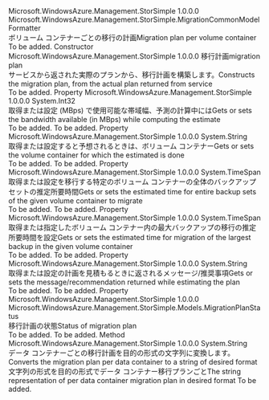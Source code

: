 <Type Name="MigrationPlanInfoMsg" FullName="Microsoft.WindowsAzure.Management.StorSimple.MigrationPlanInfoMsg">
  <TypeSignature Language="C#" Value="public class MigrationPlanInfoMsg : Microsoft.WindowsAzure.Management.StorSimple.MigrationCommonModelFormatter" />
  <TypeSignature Language="ILAsm" Value=".class public auto ansi beforefieldinit MigrationPlanInfoMsg extends Microsoft.WindowsAzure.Management.StorSimple.MigrationCommonModelFormatter" />
  <TypeSignature Language="DocId" Value="T:Microsoft.WindowsAzure.Management.StorSimple.MigrationPlanInfoMsg" />
  <TypeSignature Language="VB.NET" Value="Public Class MigrationPlanInfoMsg&#xA;Inherits MigrationCommonModelFormatter" />
  <TypeSignature Language="F#" Value="type MigrationPlanInfoMsg = class&#xA;    inherit MigrationCommonModelFormatter" />
  <AssemblyInfo>
    <AssemblyName>Microsoft.WindowsAzure.Management.StorSimple</AssemblyName>
    <AssemblyVersion>1.0.0.0</AssemblyVersion>
  </AssemblyInfo>
  <Base>
    <BaseTypeName>Microsoft.WindowsAzure.Management.StorSimple.MigrationCommonModelFormatter</BaseTypeName>
  </Base>
  <Interfaces />
  <Docs>
    <summary>
            <span data-ttu-id="2eb61-101">ボリューム コンテナーごとの移行の計画</span><span class="sxs-lookup"><span data-stu-id="2eb61-101">Migration plan per volume container</span></span> 
            </summary>
    <remarks>To be added.</remarks>
  </Docs>
  <Members>
    <Member MemberName=".ctor">
      <MemberSignature Language="C#" Value="public MigrationPlanInfoMsg (Microsoft.WindowsAzure.Management.StorSimple.Models.MigrationPlanInfo migrationPlanInfo);" />
      <MemberSignature Language="ILAsm" Value=".method public hidebysig specialname rtspecialname instance void .ctor(class Microsoft.WindowsAzure.Management.StorSimple.Models.MigrationPlanInfo migrationPlanInfo) cil managed" />
      <MemberSignature Language="DocId" Value="M:Microsoft.WindowsAzure.Management.StorSimple.MigrationPlanInfoMsg.#ctor(Microsoft.WindowsAzure.Management.StorSimple.Models.MigrationPlanInfo)" />
      <MemberSignature Language="F#" Value="new Microsoft.WindowsAzure.Management.StorSimple.MigrationPlanInfoMsg : Microsoft.WindowsAzure.Management.StorSimple.Models.MigrationPlanInfo -&gt; Microsoft.WindowsAzure.Management.StorSimple.MigrationPlanInfoMsg" Usage="new Microsoft.WindowsAzure.Management.StorSimple.MigrationPlanInfoMsg migrationPlanInfo" />
      <MemberType>Constructor</MemberType>
      <AssemblyInfo>
        <AssemblyName>Microsoft.WindowsAzure.Management.StorSimple</AssemblyName>
        <AssemblyVersion>1.0.0.0</AssemblyVersion>
      </AssemblyInfo>
      <Parameters>
        <Parameter Name="migrationPlanInfo" Type="Microsoft.WindowsAzure.Management.StorSimple.Models.MigrationPlanInfo" />
      </Parameters>
      <Docs>
        <param name="migrationPlanInfo"><span data-ttu-id="2eb61-102">移行計画</span><span class="sxs-lookup"><span data-stu-id="2eb61-102">migration plan</span></span></param>
        <summary>
            <span data-ttu-id="2eb61-103">サービスから返された実際のプランから、移行計画を構築します。</span><span class="sxs-lookup"><span data-stu-id="2eb61-103">Constructs the migration plan, from the actual plan returned from service</span></span>
            </summary>
        <remarks>To be added.</remarks>
      </Docs>
    </Member>
    <Member MemberName="AssumedBandwidthInMbps">
      <MemberSignature Language="C#" Value="public int AssumedBandwidthInMbps { get; set; }" />
      <MemberSignature Language="ILAsm" Value=".property instance int32 AssumedBandwidthInMbps" />
      <MemberSignature Language="DocId" Value="P:Microsoft.WindowsAzure.Management.StorSimple.MigrationPlanInfoMsg.AssumedBandwidthInMbps" />
      <MemberSignature Language="VB.NET" Value="Public Property AssumedBandwidthInMbps As Integer" />
      <MemberSignature Language="F#" Value="member this.AssumedBandwidthInMbps : int with get, set" Usage="Microsoft.WindowsAzure.Management.StorSimple.MigrationPlanInfoMsg.AssumedBandwidthInMbps" />
      <MemberType>Property</MemberType>
      <AssemblyInfo>
        <AssemblyName>Microsoft.WindowsAzure.Management.StorSimple</AssemblyName>
        <AssemblyVersion>1.0.0.0</AssemblyVersion>
      </AssemblyInfo>
      <ReturnValue>
        <ReturnType>System.Int32</ReturnType>
      </ReturnValue>
      <Docs>
        <summary>
            <span data-ttu-id="2eb61-104">取得または設定 (MBps) で使用可能な帯域幅、予測の計算中には</span><span class="sxs-lookup"><span data-stu-id="2eb61-104">Gets or sets the bandwidth available (in MBps) while computing the estimate</span></span>
            </summary>
        <value>To be added.</value>
        <remarks>To be added.</remarks>
      </Docs>
    </Member>
    <Member MemberName="CloudConfigurationName">
      <MemberSignature Language="C#" Value="public string CloudConfigurationName { get; set; }" />
      <MemberSignature Language="ILAsm" Value=".property instance string CloudConfigurationName" />
      <MemberSignature Language="DocId" Value="P:Microsoft.WindowsAzure.Management.StorSimple.MigrationPlanInfoMsg.CloudConfigurationName" />
      <MemberSignature Language="VB.NET" Value="Public Property CloudConfigurationName As String" />
      <MemberSignature Language="F#" Value="member this.CloudConfigurationName : string with get, set" Usage="Microsoft.WindowsAzure.Management.StorSimple.MigrationPlanInfoMsg.CloudConfigurationName" />
      <MemberType>Property</MemberType>
      <AssemblyInfo>
        <AssemblyName>Microsoft.WindowsAzure.Management.StorSimple</AssemblyName>
        <AssemblyVersion>1.0.0.0</AssemblyVersion>
      </AssemblyInfo>
      <ReturnValue>
        <ReturnType>System.String</ReturnType>
      </ReturnValue>
      <Docs>
        <summary>
            <span data-ttu-id="2eb61-105">取得または設定すると予想されるときは、ボリューム コンテナー</span><span class="sxs-lookup"><span data-stu-id="2eb61-105">Gets or sets the volume container for which the estimated is done</span></span>
            </summary>
        <value>To be added.</value>
        <remarks>To be added.</remarks>
      </Docs>
    </Member>
    <Member MemberName="EstimatedTimeForAllBackups">
      <MemberSignature Language="C#" Value="public TimeSpan EstimatedTimeForAllBackups { get; set; }" />
      <MemberSignature Language="ILAsm" Value=".property instance valuetype System.TimeSpan EstimatedTimeForAllBackups" />
      <MemberSignature Language="DocId" Value="P:Microsoft.WindowsAzure.Management.StorSimple.MigrationPlanInfoMsg.EstimatedTimeForAllBackups" />
      <MemberSignature Language="VB.NET" Value="Public Property EstimatedTimeForAllBackups As TimeSpan" />
      <MemberSignature Language="F#" Value="member this.EstimatedTimeForAllBackups : TimeSpan with get, set" Usage="Microsoft.WindowsAzure.Management.StorSimple.MigrationPlanInfoMsg.EstimatedTimeForAllBackups" />
      <MemberType>Property</MemberType>
      <AssemblyInfo>
        <AssemblyName>Microsoft.WindowsAzure.Management.StorSimple</AssemblyName>
        <AssemblyVersion>1.0.0.0</AssemblyVersion>
      </AssemblyInfo>
      <ReturnValue>
        <ReturnType>System.TimeSpan</ReturnType>
      </ReturnValue>
      <Docs>
        <summary>
            <span data-ttu-id="2eb61-106">取得または設定を移行する特定のボリューム コンテナーの全体のバックアップ セットの推定所要時間</span><span class="sxs-lookup"><span data-stu-id="2eb61-106">Gets or sets the estimated time for entire backup sets of the given volume container to migrate</span></span>
            </summary>
        <value>To be added.</value>
        <remarks>To be added.</remarks>
      </Docs>
    </Member>
    <Member MemberName="EstimatedTimeForLargestBackup">
      <MemberSignature Language="C#" Value="public TimeSpan EstimatedTimeForLargestBackup { get; set; }" />
      <MemberSignature Language="ILAsm" Value=".property instance valuetype System.TimeSpan EstimatedTimeForLargestBackup" />
      <MemberSignature Language="DocId" Value="P:Microsoft.WindowsAzure.Management.StorSimple.MigrationPlanInfoMsg.EstimatedTimeForLargestBackup" />
      <MemberSignature Language="VB.NET" Value="Public Property EstimatedTimeForLargestBackup As TimeSpan" />
      <MemberSignature Language="F#" Value="member this.EstimatedTimeForLargestBackup : TimeSpan with get, set" Usage="Microsoft.WindowsAzure.Management.StorSimple.MigrationPlanInfoMsg.EstimatedTimeForLargestBackup" />
      <MemberType>Property</MemberType>
      <AssemblyInfo>
        <AssemblyName>Microsoft.WindowsAzure.Management.StorSimple</AssemblyName>
        <AssemblyVersion>1.0.0.0</AssemblyVersion>
      </AssemblyInfo>
      <ReturnValue>
        <ReturnType>System.TimeSpan</ReturnType>
      </ReturnValue>
      <Docs>
        <summary>
            <span data-ttu-id="2eb61-107">取得または指定したボリューム コンテナー内の最大バックアップの移行の推定所要時間を設定</span><span class="sxs-lookup"><span data-stu-id="2eb61-107">Gets or sets the estimated time for migration of the largest backup in the given volume container</span></span>
            </summary>
        <value>To be added.</value>
        <remarks>To be added.</remarks>
      </Docs>
    </Member>
    <Member MemberName="PlanMessageInfo">
      <MemberSignature Language="C#" Value="public string PlanMessageInfo { get; set; }" />
      <MemberSignature Language="ILAsm" Value=".property instance string PlanMessageInfo" />
      <MemberSignature Language="DocId" Value="P:Microsoft.WindowsAzure.Management.StorSimple.MigrationPlanInfoMsg.PlanMessageInfo" />
      <MemberSignature Language="VB.NET" Value="Public Property PlanMessageInfo As String" />
      <MemberSignature Language="F#" Value="member this.PlanMessageInfo : string with get, set" Usage="Microsoft.WindowsAzure.Management.StorSimple.MigrationPlanInfoMsg.PlanMessageInfo" />
      <MemberType>Property</MemberType>
      <AssemblyInfo>
        <AssemblyName>Microsoft.WindowsAzure.Management.StorSimple</AssemblyName>
        <AssemblyVersion>1.0.0.0</AssemblyVersion>
      </AssemblyInfo>
      <ReturnValue>
        <ReturnType>System.String</ReturnType>
      </ReturnValue>
      <Docs>
        <summary>
            <span data-ttu-id="2eb61-108">取得または設定の計画を見積もるときに返されるメッセージ/推奨事項</span><span class="sxs-lookup"><span data-stu-id="2eb61-108">Gets or sets the message/recommendation returned while estimating the plan</span></span>
            </summary>
        <value>To be added.</value>
        <remarks>To be added.</remarks>
      </Docs>
    </Member>
    <Member MemberName="Status">
      <MemberSignature Language="C#" Value="public Microsoft.WindowsAzure.Management.StorSimple.Models.MigrationPlanStatus Status { get; set; }" />
      <MemberSignature Language="ILAsm" Value=".property instance valuetype Microsoft.WindowsAzure.Management.StorSimple.Models.MigrationPlanStatus Status" />
      <MemberSignature Language="DocId" Value="P:Microsoft.WindowsAzure.Management.StorSimple.MigrationPlanInfoMsg.Status" />
      <MemberSignature Language="VB.NET" Value="Public Property Status As MigrationPlanStatus" />
      <MemberSignature Language="F#" Value="member this.Status : Microsoft.WindowsAzure.Management.StorSimple.Models.MigrationPlanStatus with get, set" Usage="Microsoft.WindowsAzure.Management.StorSimple.MigrationPlanInfoMsg.Status" />
      <MemberType>Property</MemberType>
      <AssemblyInfo>
        <AssemblyName>Microsoft.WindowsAzure.Management.StorSimple</AssemblyName>
        <AssemblyVersion>1.0.0.0</AssemblyVersion>
      </AssemblyInfo>
      <ReturnValue>
        <ReturnType>Microsoft.WindowsAzure.Management.StorSimple.Models.MigrationPlanStatus</ReturnType>
      </ReturnValue>
      <Docs>
        <summary>
            <span data-ttu-id="2eb61-109">移行計画の状態</span><span class="sxs-lookup"><span data-stu-id="2eb61-109">Status of migration plan</span></span>
            </summary>
        <value>To be added.</value>
        <remarks>To be added.</remarks>
      </Docs>
    </Member>
    <Member MemberName="ToString">
      <MemberSignature Language="C#" Value="public override string ToString ();" />
      <MemberSignature Language="ILAsm" Value=".method public hidebysig virtual instance string ToString() cil managed" />
      <MemberSignature Language="DocId" Value="M:Microsoft.WindowsAzure.Management.StorSimple.MigrationPlanInfoMsg.ToString" />
      <MemberSignature Language="VB.NET" Value="Public Overrides Function ToString () As String" />
      <MemberSignature Language="F#" Value="override this.ToString : unit -&gt; string" Usage="migrationPlanInfoMsg.ToString " />
      <MemberType>Method</MemberType>
      <AssemblyInfo>
        <AssemblyName>Microsoft.WindowsAzure.Management.StorSimple</AssemblyName>
        <AssemblyVersion>1.0.0.0</AssemblyVersion>
      </AssemblyInfo>
      <ReturnValue>
        <ReturnType>System.String</ReturnType>
      </ReturnValue>
      <Parameters />
      <Docs>
        <summary>
            <span data-ttu-id="2eb61-110">データ コンテナーごとの移行計画を目的の形式の文字列に変換します。</span><span class="sxs-lookup"><span data-stu-id="2eb61-110">Converts the migration plan per data container to a string of desired format</span></span>
            </summary>
        <returns><span data-ttu-id="2eb61-111">文字列の形式を目的の形式でデータ コンテナー移行プランごと</span><span class="sxs-lookup"><span data-stu-id="2eb61-111">The string representation of per data container migration plan in desired format</span></span></returns>
        <remarks>To be added.</remarks>
      </Docs>
    </Member>
  </Members>
</Type>